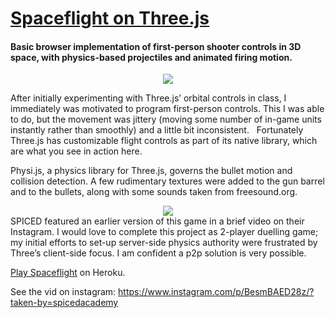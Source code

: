 # <a href="http://spaceflight.herokuapp.com/">Spaceflight on Three.js</a> #

<h4>Basic browser implementation of first-person shooter
controls in 3D space, with physics-based projectiles and
animated firing motion.</h4>


<div align="center">
<img src="https://s3.amazonaws.com/fluxlymoppings/pics/Spaceflight.gif">
</div>

After initially experimenting with Three.js’ orbital controls in class, I immediately was motivated to program first-person controls. This I was able to do, but the movement was jittery (moving some number of in-game units instantly rather than smoothly) and a little bit inconsistent.   Fortunately Three.js has customizable flight controls as part of its native library, which are what you see in action here. 

Physi.js, a physics library for Three.js, governs the bullet motion and collision detection. A few rudimentary textures were added to the gun barrel and to the bullets, along with some sounds taken from freesound.org. 
<div align="center">
<img src="https://s3.amazonaws.com/fluxlymoppings/pics/Screen+Shot+2018-02-28+at+17.01.15.png">
</div>
SPICED featured an earlier version of this game in a brief video on their Instagram. I would love to complete this project as 2-player duelling game; my initial efforts to set-up server-side physics authority were frustrated by Three’s client-side focus. I am confident a p2p solution is very possible. 

<a href="http://spaceflight.herokuapp.com/">Play Spaceflight</a> on Heroku.

See the vid on instagram:
https://www.instagram.com/p/BesmBAED28z/?taken-by=spicedacademy
